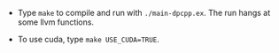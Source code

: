 * Type `make` to compile and run with `./main-dpcpp.ex`.  The run hangs at some llvm functions.

* To use cuda, type `make USE_CUDA=TRUE`.
